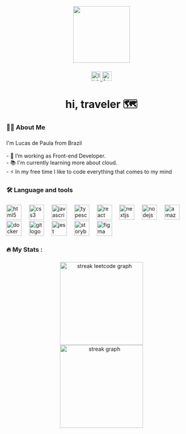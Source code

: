 <div align="center">
  <img height="150" src="https://github.com/lucasdafonsecadepaula.png"  />
</div>

###

<div align="center">
  <a href="https://www.linkedin.com/in/lucas-da-fonseca-de-paula/" target="_blank">
    <img src="https://img.shields.io/static/v1?message=LinkedIn&logo=linkedin&label=&color=0077B5&logoColor=white&labelColor=&style=for-the-badge" height="25" alt="linkedin logo"  />
  </a>
  <a href="https://lucasdafonsecadepaula.vercel.app/" target="_blank">
    <img src="https://img.shields.io/static/v1?message=portfolio&logo=behance&label=&color=050505&logoColor=050505&labelColor=050505&style=for-the-badge" height="25" alt="behance logo"  />
  </a>
</div>

###

<h1 align="center">hi, traveler 🗺️</h1>

###

<h3 align="left">👩‍💻  About Me</h3>

###

<p align="left">I'm Lucas de Paula from Brazil<br><br>- 🔭 I’m working as Front-end Developer.<br>- 📚 I'm currently learning more about cloud.<br>- ⚡ In my free time I like to code everything that comes to my mind</p>

###

<h3 align="left">🛠 Language and tools</h3>

###

<div align="left">
  <img src="https://cdn.jsdelivr.net/gh/devicons/devicon/icons/html5/html5-original.svg" height="40" alt="html5 logo"  />
  <img width="12" />
  <img src="https://cdn.jsdelivr.net/gh/devicons/devicon/icons/css3/css3-original.svg" height="40" alt="css3 logo"  />
  <img width="12" />
  <img src="https://cdn.jsdelivr.net/gh/devicons/devicon/icons/javascript/javascript-original.svg" height="40" alt="javascript logo"  />
  <img width="12" />
  <img src="https://cdn.jsdelivr.net/gh/devicons/devicon/icons/typescript/typescript-original.svg" height="40" alt="typescript logo"  />
  <img width="12" />
  <img src="https://cdn.jsdelivr.net/gh/devicons/devicon/icons/react/react-original.svg" height="40" alt="react logo"  />
  <img width="12" />
  <img src="https://cdn.jsdelivr.net/gh/devicons/devicon/icons/nextjs/nextjs-original.svg" height="40" alt="nextjs logo"  />
  <img width="12" />
  <img src="https://cdn.jsdelivr.net/gh/devicons/devicon/icons/nodejs/nodejs-original.svg" height="40" alt="nodejs logo"  />
  <img width="12" />
  <img src="https://cdn.jsdelivr.net/gh/devicons/devicon/icons/amazonwebservices/amazonwebservices-line-wordmark.svg" height="40" alt="amazonwebservices logo"  />
  <img width="12" />
  <img src="https://cdn.jsdelivr.net/gh/devicons/devicon/icons/docker/docker-original.svg" height="40" alt="docker logo"  />
  <img width="12" />
  <img src="https://cdn.jsdelivr.net/gh/devicons/devicon/icons/git/git-original.svg" height="40" alt="git logo"  />
  <img width="12" />
  <img src="https://cdn.jsdelivr.net/gh/devicons/devicon/icons/jest/jest-plain.svg" height="40" alt="jest logo"  />
  <img width="12" />
  <img src="https://cdn.jsdelivr.net/gh/devicons/devicon/icons/storybook/storybook-original.svg" height="40" alt="storybook logo"  />
  <img width="12" />
  <img src="https://cdn.jsdelivr.net/gh/devicons/devicon/icons/figma/figma-original.svg" height="40" alt="figma logo"  />
</div>

###

<h3 align="left">🔥   My Stats :</h3>

###

<div align="center">
  <img src="https://leetcode.card.workers.dev/lucasdafonsecadepaula?theme=dark&font=baloo&extension=activity" height="220" alt="streak leetcode graph"  />
</div>
<div align="center">
  <img src="https://streak-stats.demolab.com?user=lucasdafonsecadepaula&locale=en&mode=daily&theme=dark&hide_border=false&border_radius=5&order=3" height="220" alt="streak graph"  />
</div>

###
